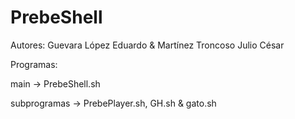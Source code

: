 # PrebeShell

Autores: Guevara López Eduardo & Martínez Troncoso Julio César

Programas:

main -> PrebeShell.sh

subprogramas -> PrebePlayer.sh, GH.sh & gato.sh 
